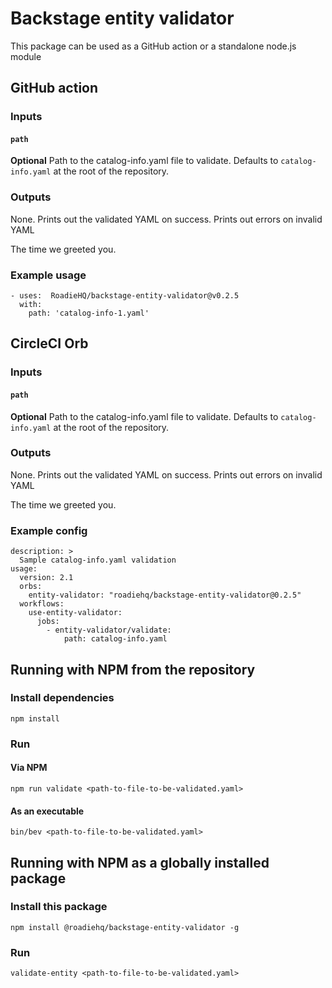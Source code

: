 # Backstage entity validator

This package can be used as a GitHub action or a standalone node.js module

## GitHub action

### Inputs

#### `path`

**Optional** Path to the catalog-info.yaml file to validate. Defaults to `catalog-info.yaml` at the root of the repository.

### Outputs

None. Prints out the validated YAML on success. Prints out errors on invalid YAML

The time we greeted you.

### Example usage
```
- uses:  RoadieHQ/backstage-entity-validator@v0.2.5
  with:
    path: 'catalog-info-1.yaml'
```


## CircleCI Orb

### Inputs

#### `path`

**Optional** Path to the catalog-info.yaml file to validate. Defaults to `catalog-info.yaml` at the root of the repository.

### Outputs

None. Prints out the validated YAML on success. Prints out errors on invalid YAML

The time we greeted you.

### Example config
```
description: >
  Sample catalog-info.yaml validation
usage:
  version: 2.1
  orbs:
    entity-validator: "roadiehq/backstage-entity-validator@0.2.5"
  workflows:
    use-entity-validator:
      jobs:
        - entity-validator/validate:
            path: catalog-info.yaml
```


## Running with NPM from the repository

### Install dependencies

`npm install`

### Run

#### Via NPM

`npm run validate <path-to-file-to-be-validated.yaml>`


#### As an executable

`bin/bev <path-to-file-to-be-validated.yaml>`

## Running with NPM as a globally installed package

### Install this package

`npm install @roadiehq/backstage-entity-validator -g`

### Run

`validate-entity <path-to-file-to-be-validated.yaml>`

